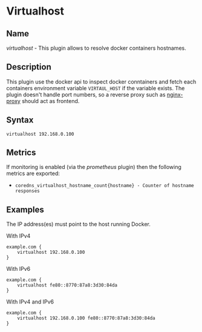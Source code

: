 # Virtualhost

## Name

*virtualhost* - This plugin allows to resolve docker containers hostnames.

## Description

This plugin use the docker api to inspect docker conntainers and fetch each containers environment variable <code>VIRTAUL_HOST</code> if the variable exists.
The plugin doesn't handle port numbers, so a reverse proxy such as [nginx-proxy](https://github.com/nginx-proxy/nginx-proxy) should act as frontend.


## Syntax

```
virtualhost 192.168.0.100
```

## Metrics

If monitoring is enabled (via the *prometheus* plugin) then the following metrics are exported:
* `coredns_virtualhost_hostname_count{hostname} - Counter of hostname responses`

## Examples

The IP address(es) must point to the host running Docker.

With IPv4
```
example.com {
    virtualhost 192.168.0.100
}
```

With IPv6
```
example.com {
    virtualhost fe80::8770:87a8:3d30:84da
}
```

With IPv4 and IPv6
```
example.com {
    virtualhost 192.168.0.100 fe80::8770:87a8:3d30:84da
}
```

